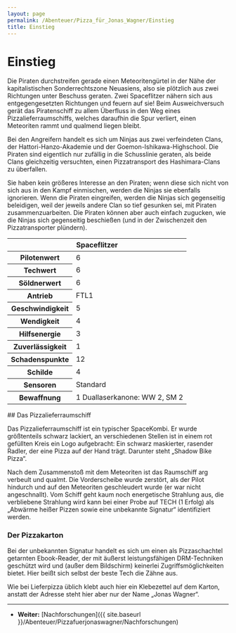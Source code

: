 ```yaml
---
layout: page
permalink: /Abenteuer/Pizza_für_Jonas_Wagner/Einstieg
title: Einstieg
---
```


# Einstieg

Die Piraten durchstreifen gerade einen Meteoritengürtel in der Nähe der kapitalistischen Sonderrechtszone Neuasiens, also sie plötzlich aus zwei Richtungen unter Beschuss geraten. Zwei Spaceflitzer nähern sich aus entgegengesetzten Richtungen und feuern auf sie! Beim Ausweichversuch gerät das Piratenschiff zu allem Überfluss in den Weg eines Pizzalieferraumschiffs, welches daraufhin die Spur verliert, einen Meteoriten rammt und qualmend liegen bleibt.

Bei den Angreifern handelt es sich um Ninjas aus zwei verfeindeten Clans, der Hattori-Hanzo-Akademie und der Goemon-Ishikawa-Highschool. Die Piraten sind eigentlich nur zufällig in die Schusslinie geraten, als beide Clans gleichzeitig versuchten, einen Pizzatransport des Hashimara-Clans zu überfallen.

Sie haben kein größeres Interesse an den Piraten; wenn diese sich nicht von sich aus in den Kampf einmischen, werden die Ninjas sie ebenfalls ignorieren. Wenn die Piraten eingreifen, werden die Ninjas sich gegenseitig beleidigen, weil der jeweils andere Clan so tief gesunken sei, mit Piraten zusammenzuarbeiten. Die Piraten können aber auch einfach zugucken, wie die Ninjas sich gegenseitig beschießen (und in der Zwischenzeit den Pizzatransporter plündern).

<table>
<thead>
<tr><th colspan="2">Spaceflitzer</th></tr>
</thead>
<tbody>
<tr><th>Pilotenwert</th><td>6</td></tr>
<tr><th>Techwert</th><td>6</td></tr>
<tr><th>Söldnerwert</th><td>6</td></tr>
<tr><th>Antrieb</th><td>FTL1</td></tr>
<tr><th>Geschwindigkeit</th><td>5</td></tr>
<tr><th>Wendigkeit</th><td>4</td></tr>
<tr><th>Hilfsenergie</th><td>3</td></tr>
<tr><th>Zuverlässigkeit</th><td>1</td></tr>
<tr><th>Schadenspunkte</th><td>12</td></tr>
<tr><th>Schilde</th><td>4</td></tr>
<tr><th>Sensoren</th><td>Standard</td></tr>
<tr><th>Bewaffnung</th><td>1 Duallaserkanone: WW 2, SM 2</td></tr>
</tbody>
</table>
## Das Pizzalieferraumschiff

Das Pizzalieferraumschiff ist ein typischer SpaceKombi. Er wurde größtenteils schwarz lackiert, an verschiedenen Stellen ist in einem rot gefüllten Kreis ein Logo aufgebracht: Ein schwarz maskierter, rasender Radler, der eine Pizza auf der Hand trägt. Darunter steht &bdquo;Shadow Bike Pizza&ldquo;.

Nach dem Zusammenstoß mit dem Meteoriten ist das Raumschiff arg verbeult und qualmt. Die Vorderscheibe wurde zerstört, als der Pilot hindurch und auf den Meteoriten geschleudert wurde (er war nicht angeschnallt). Vom Schiff geht kaum noch energetische Strahlung aus, die verbliebene Strahlung wird kann bei einer Probe auf TECH (1 Erfolg) als &bdquo;Abwärme heißer Pizzen sowie eine unbekannte Signatur&ldquo; identifiziert werden.

### Der Pizzakarton

Bei der unbekannten Signatur handelt es sich um einen als Pizzaschachtel getarnten Ebook-Reader, der mit äußerst leistungsfähigen DRM-Techniken geschützt wird und (außer dem Bildschirm) keinerlei Zugriffsmöglichkeiten bietet. Hier beißt sich selbst der beste Tech die Zähne aus.

Wie bei Lieferpizza üblich klebt auch hier ein Klebezettel auf dem Karton, anstatt der Adresse steht hier aber nur der Name &bdquo;Jonas Wagner&ldquo;.


***
- **Weiter:** [Nachforschungen]({{ site.baseurl }}/Abenteuer/Pizzafuerjonaswagner/Nachforschungen)

